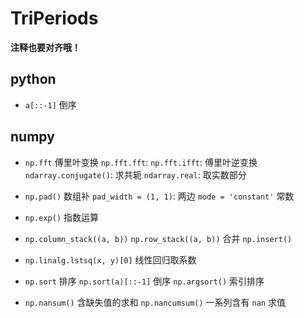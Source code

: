 # TriPeriods

**注释也要对齐哦！**

## python
+ `a[::-1]` 倒序

## numpy
+ `np.fft` 傅里叶变换
`np.fft.fft`:
`np.fft.ifft`: 傅里叶逆变换
`ndarray.conjugate()`: 求共轭
`ndarray.real`: 取实数部分

+ `np.pad()` 数组补
`pad_width = (1, 1)`: 两边
`mode = 'constant'` 常数

+ `np.exp()` 指数运算

+ `np.column_stack((a, b))`
`np.row_stack((a, b))` 合并
`np.insert()`

+ `np.linalg.lstsq(x, y)[0]` 线性回归取系数

+ `np.sort` 排序
`np.sort(a)[::-1]` 倒序
`np.argsort()` 索引排序

+ `np.nansum()` 含缺失值的求和
`np.nancumsum()` 一系列含有 `nan` 求值ֵ
